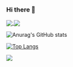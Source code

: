 ### Hi there 👋

<!--
**CoIter/CoIter** is a ✨ _special_ ✨ repository because its `README.md` (this file) appears on your GitHub profile.

Here are some ideas to get you started:

- 🔭 I’m currently working on ...
- 🌱 I’m currently learning ...
- 👯 I’m looking to collaborate on ...
- 🤔 I’m looking for help with ...
- 💬 Ask me about ...
- 📫 How to reach me: ...
- 😄 Pronouns: ...
- ⚡ Fun fact: ...
-->

<a href="https://github.com/CoIter">
  <img align="center" src="https://github-readme-stats.vercel.app/api?username=CoIter&show_icons=true&include_all_commits=true&theme=radical" />
</a>
<a href="https://github.com/CoIter">
  <img align="center" src="https://github-readme-stats.vercel.app/api/top-langs/?username=CoIter" />
</a>


![Anurag's GitHub stats](https://github-readme-stats.vercel.app/api?username=CoIter&count_private=true&show_icons=true&theme=radical)

[![Top Langs](https://github-readme-stats.vercel.app/api/top-langs/?username=CoIter)](https://github.com/CoIter/github-readme-stats)

<a href="https://github.com/CoIter/notes">
  <img align="center" src="https://github-readme-stats.vercel.app/api/pin/?username=CoIter&repo=notes" />
</a>
